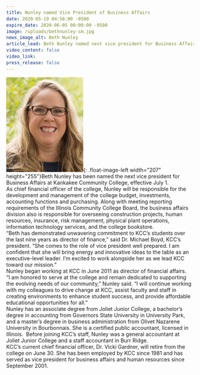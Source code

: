 ```yaml
---
title: Nunley named Vice President of Business Affairs
date: 2020-05-19 04:58:00 -0500
expire_date: 2020-06-05 00:00:00 -0500
image: /uploads/bethnunley-sm.jpg
news_image_alt: Beth Nunley
article_lead: Beth Nunley named next vice president for Business Affairs
video_content: false
video_link:
press_release: false
---
```


![](/uploads/bethnunley-sm.jpg){: .float-image-left width="207" height="255"}Beth Nunley has been named the next vice president for Business Affairs at Kankakee Community College, effective July 1.<br>As chief financial officer of the college, Nunley will be responsible for the development and management of the college budget, investments, accounting functions and purchasing. Along with meeting reporting requirements of the Illinois Community College Board, the business affairs division also is responsible for overseeing construction projects, human resources, insurance, risk management, physical plant operations, information technology services, and the college bookstore.&nbsp;<br>“Beth has demonstrated unwavering commitment to KCC’s students over the last nine years as director of finance,” said Dr. Michael Boyd, KCC’s president. “She comes to the role of vice president well prepared. I am confident that she will bring energy and innovative ideas to the table as an executive-level leader. I’m excited to work alongside her as we lead KCC toward our mission.”<br>Nunley began working at KCC in June 2011 as director of financial affairs.&nbsp;<br>“I am honored to serve at the college and remain dedicated to supporting the evolving needs of our community,” Nunley said. “I will continue working with my colleagues to drive change at KCC, assist faculty and staff in creating environments to enhance student success, and provide affordable educational opportunities for all.”&nbsp;<br>Nunley has an associate degree from Joliet Junior College, a bachelor’s degree in accounting from Governors State University in University Park, and a master’s degree in business administration from Olivet Nazarene University in Bourbonnais. She is a certified public accountant, licensed in Illinois. &nbsp;Before joining KCC’s staff, Nunley was a general accountant at Joliet Junior College and a staff accountant in Burr Ridge.<br>KCC’s current chief financial officer, Dr. Vicki Gardner, will retire from the college on June 30. She has been employed by KCC since 1981 and has served as vice president for business affairs and human resources since September 2001.&nbsp;<br>&nbsp;